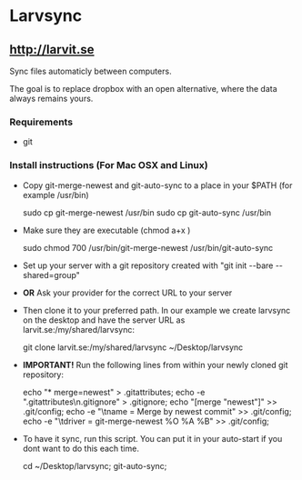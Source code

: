 # Larvsync
## http://larvit.se

Sync files automaticly between computers.

The goal is to replace dropbox with an open alternative, where the data always remains yours.

### Requirements
* git

### Install instructions (For Mac OSX and Linux)
* Copy git-merge-newest and git-auto-sync to a place in your $PATH (for example /usr/bin)

    sudo cp git-merge-newest /usr/bin
    sudo cp git-auto-sync /usr/bin
 
* Make sure they are executable (chmod a+x <file>)

    sudo chmod 700 /usr/bin/git-merge-newest /usr/bin/git-auto-sync
 
* Set up your server with a git repository created with "git init --bare --shared=group"
* **OR** Ask your provider for the correct URL to your server
* Then clone it to your preferred path. In our example we create larvsync on the desktop and have the server URL as larvit.se:/my/shared/larvsync:

    git clone larvit.se:/my/shared/larvsync ~/Desktop/larvsync

* **IMPORTANT!** Run the following lines from within your newly cloned git repository:

    echo "* merge=newest" > .gitattributes;
    echo -e ".gitattributes\n.gitignore" > .gitignore;
    echo "[merge \"newest\"]" >> .git/config;
    echo -e "\tname = Merge by newest commit" >> .git/config;
    echo -e "\tdriver = git-merge-newest %O %A %B" >> .git/config;

* To have it sync, run this script. You can put it in your auto-start if you dont want to do this each time.

    cd ~/Desktop/larvsync; git-auto-sync;


